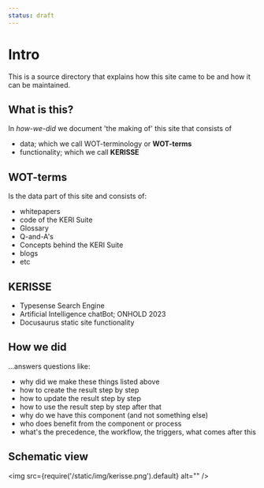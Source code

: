```yaml
---
status: draft
---
```


# Intro

This is a source directory that explains how this site came to be and how it can be maintained.

## What is this?

In *how-we-did* we document 'the making of' this site that consists of

- data; which we call WOT-terminology or **WOT-terms**
- functionality; which we call **KERISSE**

## WOT-terms

Is the data part of this site and consists of:

- whitepapers
- code of the KERI Suite
- Glossary
- Q-and-A's
- Concepts behind the KERI Suite
- blogs
- etc

## KERISSE

- Typesense Search Engine
- Artificial Intelligence chatBot; ONHOLD 2023
- Docusaurus static site functionality

## How we did

...answers questions like:

- why did we make these things listed above
- how to create the result step by step
- how to update the result step by step
- how to use the result step by step after that
- why do we have this component (and not something else)
- who does benefit from the component or process
- what's the precedence, the workflow, the triggers, what comes after this

## Schematic view

<img src={require('/static/img/kerisse.png').default} alt="" />